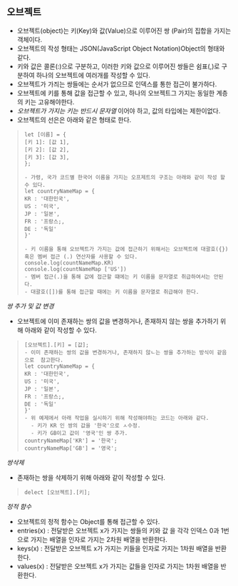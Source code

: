## 오브젝트
- 오브젝트(object)는 키(Key)와 값(Value)으로 이루어진 쌍 (Pair)의 집합을 가지는 객체이다.
- 오브젝트의 작성 형태는 JSON(JavaScript Object Notation)Object의 형태와 같다.
- 키와 값은 콜론(:)으로 구분하고, 이러한 키와 값으로 이루어진 쌍들은 쉼표(,)로 구분하여 하나의 오브젝트에 여러개를 작성할 수 있다.
- 오브젝트가 가즤는 쌍들에는 순서가 없으므로 인덱스를 통한 접근이 불가하다.
- 오브젝트에 키를 통해 값을 접근할 수 있고, 하나의 오브젝트그 가지는 동일한 계층의 키는 고유해야한다.
- *오브젝트가 가지는 키는 반드시 문자열* 이어야 하고, 값의 타입에는 제한이없다.
- 오브젝트의 선은은 아래와 같은 형태로 한다.
> ``` mariadb
> let [이름] = {
> [키 1]: [값 1],
> [키 2]: [값 2],
> [키 3]: [값 3],
> };
> ```
> ```mariadb
> - 가령, 국가 코드별 한국어 이름을 가지는 오프제트의 구조는 아래와 같이 작성 할 수 있다.
> let countryNameMap = {
> KR : '대한민국',
> US : '미국',
> JP : '일본',
> FR : '프랑스;,
> DE : '독일'
> }'
> ```
> ```mariadb
> - 키 이름을 통해 오브젝트가 가지는 값에 접근하기 위해서는 오브젝트에 대괄호({})혹은 멤버 접근 (.) 연산자를 사용할 수 있다.
> console.log(countNameMap.KR)
> console.log(countNameMap ['US'])
> - 멤버 접근(.)을 통해 값에 접근할 떄에는 키 이름을 문자열로 취급하여서는 안된다.
> - 대괄호([])를 통해 접근할 때에는 키 이름을 문자열로 취급해야 한다.
> ```

*쌍 추가 및 값 변경*
- 오브젝트에 이미 존재하는 쌍의 값을 변경하거나, 존재하지 않는 쌍을 추가하기 위해 아래와 같이 작성할 수 있다.
> ```mariadb
> [오브젝트].[키] = [값];
> - 이미 존재하는 쌍의 값을 변경하거나, 존재하지 않ㄴ는 쌍을 추가하는 방식이 같음으로  참고한다.
> let countryNameMap = {
> KR : '대한민국',
> US : '미국',
> JP : '일본',
> FR : '프랑스;,
> DE : '독일'
> }'
> - 위 예제에서 아래 작업을 실시하기 위해 작성해야하는 코드는 아래와 같다.
>   - 키가 KR 인 쌍의 값을 '한국'으로 ㅅ수정.
>   - 키가 GB이고 값이 '영국'인 쌍 추가.
> countryNameMap['KR'] = '한국';
> countryNameMap['GB'] = '영국';
> ```

*쌍삭제*
- 존재하는 쌍을 삭제하기 위해 아래와 같이 작성할 수 있다.
> ```mariadb
> delect [오브젝트].[키];
> ```

*정적 함수*
- 오브젝트의 정적 함수는 Object를 통해 접근할 수 있다.
- entries(x) : 전달받은 오브젝트 x가 가지는 쌍들의 키와 값 을 각각 인덱스 0과 1번으로 가지는 배열을 인자로 가지는 2차원 배열을 반환한다.
- keys(x) : 전달받은 오브젝트 x가 가지는 키들을 인자로 가지는 1차원 배열을 반환한다.
- values(x) : 전달받은 오브젝트 x가 가지는 값들을 인자로 가지는 1차원 배열을 반환한다.
